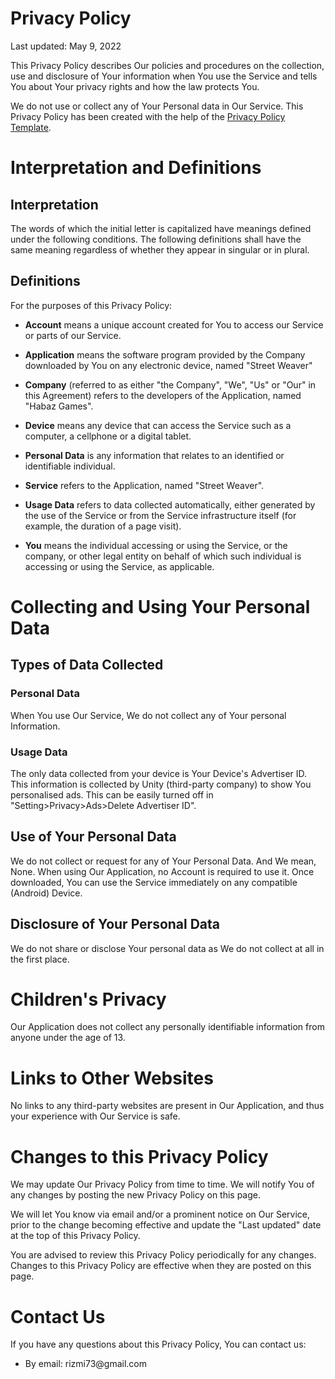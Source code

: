 <h1>Privacy Policy</h1>
<p>Last updated: May 9, 2022</p>
<p>This Privacy Policy describes Our policies and procedures on the collection, use and disclosure of Your information when You use the Service and tells You about Your privacy rights and how the law protects You.</p>
<p>We do not use or collect any of Your Personal data in Our Service. This Privacy Policy has been created with the help of the <a href="https://www.termsfeed.com/blog/sample-privacy-policy-template/" target="_blank">Privacy Policy Template</a>.</p>
<h1>Interpretation and Definitions</h1>
<h2>Interpretation</h2>
<p>The words of which the initial letter is capitalized have meanings defined under the following conditions. The following definitions shall have the same meaning regardless of whether they appear in singular or in plural.</p>
<h2>Definitions</h2>
<p>For the purposes of this Privacy Policy:</p>
<ul>
<li>
<p><strong>Account</strong> means a unique account created for You to access our Service or parts of our Service.</p>
</li>

<li>
<p><strong>Application</strong> means the software program provided by the Company downloaded by You on any electronic device, named &quot;Street Weaver&quot;</p>
</li>
<li>
<p><strong>Company</strong> (referred to as either &quot;the Company&quot;, &quot;We&quot;, &quot;Us&quot; or &quot;Our&quot; in this Agreement) refers to the developers of the Application, named &quot;Habaz Games&quot;.</p>
</li>
<li>
<p><strong>Device</strong> means any device that can access the Service such as a computer, a cellphone or a digital tablet.</p>
</li>
<li>
<p><strong>Personal Data</strong> is any information that relates to an identified or identifiable individual.</p>
</li>
<li>
<p><strong>Service</strong> refers to the Application, named &quot;Street Weaver&quot;.</p>
</li>
<li>
<p><strong>Usage Data</strong> refers to data collected automatically, either generated by the use of the Service or from the Service infrastructure itself (for example, the duration of a page visit).</p>
</li>
<li>
<p><strong>You</strong> means the individual accessing or using the Service, or the company, or other legal entity on behalf of which such individual is accessing or using the Service, as applicable.</p>
</li>
</ul>
<h1>Collecting and Using Your Personal Data</h1>
<h2>Types of Data Collected</h2>
<h3>Personal Data</h3>
<p>When You use Our Service, We do not collect any of Your personal Information.
<h3>Usage Data</h3>
<p>The only data collected from your device is Your Device's Advertiser ID. This information is collected by Unity (third-party company) to show You personalised ads. This can be easily turned off in "Setting>Privacy>Ads>Delete Advertiser ID".</p>
<h2>Use of Your Personal Data</h2>
<p>We do not collect or request for any of Your Personal Data. And We mean, None. When using Our Application, no Account is required to use it. Once downloaded, You can use the Service immediately on any compatible (Android) Device.</p>
</li>
</ul>
<h2>Disclosure of Your Personal Data</h2>
<p>We do not share or disclose Your personal data as We do not collect at all in the first place.</p>
<h1>Children's Privacy</h1>
<p>Our Application does not collect any personally identifiable information from anyone under the age of 13.</p>
<h1>Links to Other Websites</h1>
<p>No links to any third-party websites are present in Our Application, and thus your experience with Our Service is safe.</p>
</p>
<h1>Changes to this Privacy Policy</h1>
<p>We may update Our Privacy Policy from time to time. We will notify You of any changes by posting the new Privacy Policy on this page.</p>
<p>We will let You know via email and/or a prominent notice on Our Service, prior to the change becoming effective and update the &quot;Last updated&quot; date at the top of this Privacy Policy.</p>
<p>You are advised to review this Privacy Policy periodically for any changes. Changes to this Privacy Policy are effective when they are posted on this page.</p>
<h1>Contact Us</h1>
<p>If you have any questions about this Privacy Policy, You can contact us:</p>
<ul>
<li>By email: rizmi73@gmail.com</li>
</ul>
